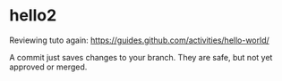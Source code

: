 # hello2
Reviewing tuto again: https://guides.github.com/activities/hello-world/ 

A commit just saves changes to your branch. They are safe, but not yet approved or merged.
